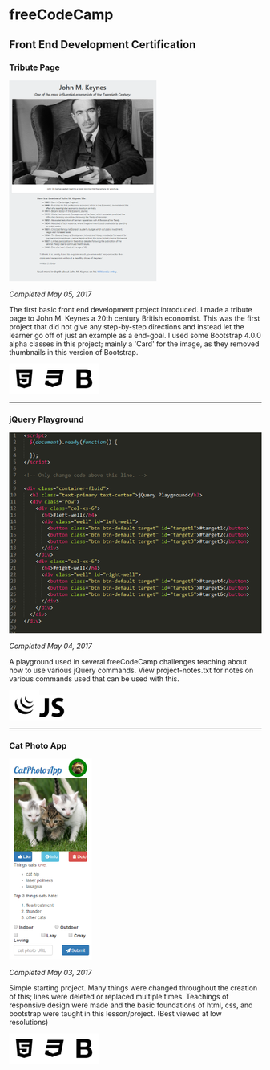 # freeCodeCamp
## Front End Development Certification

### Tribute Page
<a href="https://codepen.io/Sulph/full/XRavGG/"><img src="https://raw.githubusercontent.com/Squibs/freeCodeCamp/master/Images/screenshot-tribute-page.png" height="400" alt="Screenshot of John M. Keynes tribute page."></a>

<em>Completed May 05, 2017</em>

The first basic front end development project introduced. I made a tribute page to John M. Keynes a 20th century British economist. This was the first project that did not give any step-by-step directions and instead let the learner go off of just an example as a end-goal. I used some Bootstrap 4.0.0 alpha classes in this project; mainly a 'Card' for the image, as they removed thumbnails in this version of Bootstrap.

<img src="https://raw.githubusercontent.com/Squibs/freeCodeCamp/master/Images/icon-html5.png" height="60" alt="HTML5 Icon"><img src="https://raw.githubusercontent.com/Squibs/freeCodeCamp/master/Images/icon-css3.png" height="60" alt="CSS3 Icon"><img src="https://raw.githubusercontent.com/Squibs/freeCodeCamp/master/Images/icon-bootstrap.png" height="60" alt="Bootstrap Icon">

---

### jQuery Playground
<a href="#"><img src="https://raw.githubusercontent.com/Squibs/freeCodeCamp/master/Images/screenshot-jquery-playground.png" height="400" alt="Screenshot of jQuery Playground html and jQuery source code."></a>

<em>Completed May 04, 2017</em>

A playground used in several freeCodeCamp challenges teaching about how to use various jQuery commands. View project-notes.txt for notes on various commands used that can be used with this.

<img src="https://raw.githubusercontent.com/Squibs/freeCodeCamp/master/Images/icon-jquery.png" height="60" alt="jQuery Icon"><img src="https://raw.githubusercontent.com/Squibs/freeCodeCamp/master/Images/icon-javascript.png" height="50" alt="JavaScript Icon">

---

### Cat Photo App
<a href="#"><img src="https://raw.githubusercontent.com/Squibs/freeCodeCamp/master/Images/screenshot-cat-photo-app.png" height="400" alt="Screenshot of a cat photo app built with html"></a>

<em>Completed May 03, 2017</em>

Simple starting project. Many things were changed throughout the creation of this; lines were deleted or replaced multiple times. Teachings of responsive design were made and the basic foundations of html, css, and bootstrap were taught in this lesson/project. (Best viewed at low resolutions)

<img src="https://raw.githubusercontent.com/Squibs/freeCodeCamp/master/Images/icon-html5.png" height="60" alt="HTML5 Icon"><img src="https://raw.githubusercontent.com/Squibs/freeCodeCamp/master/Images/icon-css3.png" height="60" alt="CSS3 Icon"><img src="https://raw.githubusercontent.com/Squibs/freeCodeCamp/master/Images/icon-bootstrap.png" height="60" alt="Bootstrap Icon">
